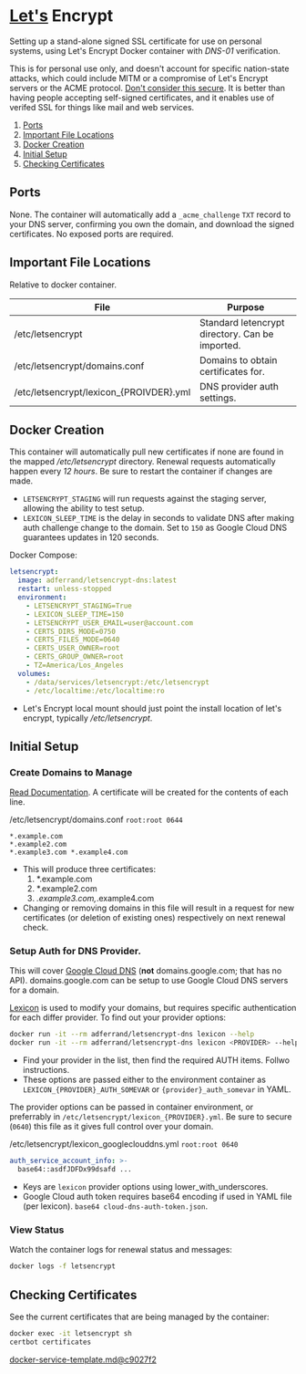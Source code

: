 [Let's][3g] Encrypt
===================
Setting up a stand-alone signed SSL certificate for use on personal systems,
using Let's Encrypt Docker container with _DNS-01_ verification.

This is for personal use only, and doesn't account for specific nation-state
attacks, which could include MITM or a compromise of Let's Encrypt servers or
the ACME protocol. [Don't consider this secure][tu]. It is better than having
people accepting self-signed certificates, and it enables use of verifed SSL for
things like mail and web services.

1. [Ports](#ports)
1. [Important File Locations](#important-file-locations)
1. [Docker Creation](#docker-creation)
1. [Initial Setup](#initial-setup)
1. [Checking Certificates](#checking-certificates)

Ports
-----
None. The container will automatically add a `_acme_challenge` `TXT` record to
your DNS server, confirming you own the domain, and download the signed
certificates. No exposed ports are required.

Important File Locations
------------------------
Relative to docker container.

| File                                    | Purpose                                         |
|-----------------------------------------|-------------------------------------------------|
| /etc/letsencrypt                        | Standard letencrypt directory. Can be imported. |
| /etc/letsencrypt/domains.conf           | Domains to obtain certificates for.             |
| /etc/letsencrypt/lexicon_{PROIVDER}.yml | DNS provider auth settings.                     |

Docker Creation
---------------
This container will automatically pull new certificates if none are found in the
mapped _/etc/letsencrypt_ directory. Renewal requests automatically happen every
_12 hours_. Be sure to restart the container if changes are made.

* `LETSENCRYPT_STAGING` will run requests against the staging server, allowing
  the ability to test setup.
* `LEXICON_SLEEP_TIME` is the delay in seconds to validate DNS after making
  auth challenge change to the domain. Set to `150` as Google Cloud DNS
  guarantees updates in 120 seconds.

Docker Compose:
```yaml
letsencrypt:
  image: adferrand/letsencrypt-dns:latest
  restart: unless-stopped
  environment:
    - LETSENCRYPT_STAGING=True
    - LEXICON_SLEEP_TIME=150
    - LETSENCRYPT_USER_EMAIL=user@account.com
    - CERTS_DIRS_MODE=0750
    - CERTS_FILES_MODE=0640
    - CERTS_USER_OWNER=root
    - CERTS_GROUP_OWNER=root
    - TZ=America/Los_Angeles
  volumes:
    - /data/services/letsencrypt:/etc/letsencrypt
    - /etc/localtime:/etc/localtime:ro
```
* Let's Encrypt local mount should just point the install location of let's
  encrypt, typically _/etc/letsencrypt_.

Initial Setup
-------------
### Create Domains to Manage
[Read Documentation][3g]. A certificate will be created for the contents of each
line.

/etc/letsencrypt/domains.conf `root:root 0644`
```
*.example.com
*.example2.com
*.example3.com *.example4.com
```
* This will produce three certificates:
  1. *.example.com
  1. *.example2.com
  1. *.example3.com,*.example4.com
* Changing or removing domains in this file will result in a request for new
  certificates (or deletion of existing ones) respectively on next renewal
  check.

### Setup Auth for DNS Provider.
This will cover [Google Cloud DNS][wp] (**not** domains.google.com; that has no
API). domains.google.com can be setup to use Google Cloud DNS servers for a
domain.

[Lexicon][iv] is used to modify your domains, but requires specific
authentication for each differ provider. To find out your provider options:
```bash
docker run -it --rm adferrand/letsencrypt-dns lexicon --help
docker run -it --rm adferrand/letsencrypt-dns lexicon <PROVIDER> --help
```
* Find your provider in the list, then find the required AUTH items. Follwo
  instructions.
* These options are passed either to the environment container as
  `LEXICON_{PROVIDER}_AUTH_SOMEVAR` or `{provider}_auth_somevar` in YAML.

The provider options can be passed in container environment, or preferrably in
`/etc/letsencrypt/lexicon_{PROVIDER}.yml`. Be sure to secure (`0640`) this file
as it gives full control over your domain.

/etc/letsencrypt/lexicon_googleclouddns.yml `root:root 0640`
```yaml
auth_service_account_info: >-
  base64::asdfJDFDx99dsafd ...
```
* Keys are `lexicon` provider options using lower_with_underscores.
* Google Cloud auth token requires base64 encoding if used in YAML file (per
  lexicon). `base64 cloud-dns-auth-token.json`.

### View Status
Watch the container logs for renewal status and messages:
```bash
docker logs -f letsencrypt
```

Checking Certificates
---------------------
See the current certificates that are being managed by the container:
```bash
docker exec -it letsencrypt sh
certbot certificates
```

[docker-service-template.md@c9027f2][XX]

[tu]: https://www.reddit.com/r/PFSENSE/comments/4qwp8i/do_we_really_have_to_lock_every_thread_that/d4wuymx/?st=iwy5oece&sh=a2a3c939
[3g]: https://github.com/adferrand/docker-letsencrypt-dns
[wp]: cloud.google.com
[iv]: https://github.com/AnalogJ/lexicon
[XX]: https://github.com/r-pufky/docs/blob/c9067f2bc3d0aeb0f2915e63f8cd9515c00640a2/services/docker-service-template.md